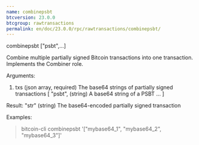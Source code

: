 ```yaml
---
name: combinepsbt
btcversion: 23.0.0
btcgroup: rawtransactions
permalink: en/doc/23.0.0/rpc/rawtransactions/combinepsbt/
---
```


combinepsbt ["psbt",...]

Combine multiple partially signed Bitcoin transactions into one transaction.
Implements the Combiner role.

Arguments:
1. txs            (json array, required) The base64 strings of partially signed transactions
     [
       "psbt",    (string) A base64 string of a PSBT
       ...
     ]

Result:
"str"    (string) The base64-encoded partially signed transaction

Examples:
> bitcoin-cli combinepsbt '["mybase64_1", "mybase64_2", "mybase64_3"]'


